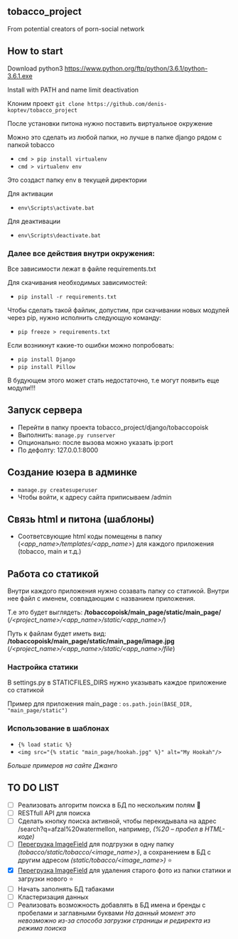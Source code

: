 ## tobacco_project

From potential creators of porn-social network


## How to start

Download python3 https://www.python.org/ftp/python/3.6.1/python-3.6.1.exe

Install with PATH and name limit deactivation

Клоним проект
`git clone https://github.com/denis-koptev/tobacco_project`

После установки питона нужно поставить виртуальное окружение

Можно это сделать из любой папки, но лучше в папке django рядом с папкой tobacco
* `cmd > pip install virtualenv`
* `cmd > virtualenv env`

Это создаст папку env в текущей директории

Для активации 	
* `env\Scripts\activate.bat`

Для деактивации 
* `env\Scripts\deactivate.bat`

### Далее все действия внутри окружения:

Все зависимости лежат в файле requirements.txt

Для скачивания необходимых зависимостей:
* `pip install -r requirements.txt`
	
Чтобы сделать такой файлик, допустим, при скачивании новых модулей через pip, нужно исполнить следующую команду:
* `pip freeze > requirements.txt`

Если возникнут какие-то ошибки можно попробовать:
* `pip install Django`
* `pip install Pillow`

В будующем этого может стать недостаточно, т.е могут появить еще модули!!!

## Запуск сервера

* Перейти в папку проекта tobacco_project/django/tobaccopoisk
* Выполнить: `manage.py runserver`
* Опционально: после вызова можно указать ip:port
* По дефолту: 127.0.0.1:8000

## Создание юзера в админке

* `manage.py createsuperuser`
* Чтобы войти, к адресу сайта приписываем /admin

## Связь html и питона (шаблоны)

* Соответсвующие html коды помещены в папку
(*<app_name>/templates/<app_name>*) для каждого приложения (tobacco, main и т.д.)

## Работа со статикой
Внутри каждого приложения нужно созавать папку со статикой. Внутри нее файл с именем, совпадающим с названием приложения.

Т.е это будет выглядеть: **/tobaccopoisk/main_page/static/main_page/** 
(*/<project_name>/<app_name>/static/<app_name>/*)

Путь к файлам будет иметь вид: **/tobaccopoisk/main_page/static/main_page/image.jpg** 
(*/<project_name>/<app_name>/static/<app_name>/file*)

### Настройка статики

В settings.py в STATICFILES_DIRS нужно указывать каждое приложение со статикой

Пример для приложения main_page : `os.path.join(BASE_DIR, "main_page/static")`
### Использование в шаблонах
* `{% load static %}`
* `<img src="{% static "main_page/hookah.jpg" %}" alt="My Hookah"/>`

*Больше примеров на сайте Джанго*


## TO DO LIST

- [ ] Реализовать алгоритм поиска в БД по нескольким полям :rocket:
- [ ] RESTfull API для поиска
- [ ] Сделать кнопку поиска активной, чтобы перекидывала на адрес /search?q=afzal%20watermellon, например, *(%20 – пробел в HTML-коде)*
- [ ] [Перегрузка ImageField](http://stackoverflow.com/questions/9522759/imagefield-overwrite-image-file-with-same-name) для подгрузки в одну папку *(tobacco/static/tobacco/<image_name>)*, а сохранением в БД с другим адресом *(static/tobacco/<image_name>)* :star:
- [x] [Перегрузка ImageField](http://stackoverflow.com/questions/9522759/imagefield-overwrite-image-file-with-same-name) для удаления старого фото из папки статики и загрузки нового :star:
- [ ] Начать заполнять БД табаками
- [ ] Кластеризация данных
- [ ] Реализовать возможность добавлять в БД имена и бренды с пробелами и заглавными буквами
		*На данный момент это невозможно из-за способа загрузки страницы и редиректа из режима поиска*